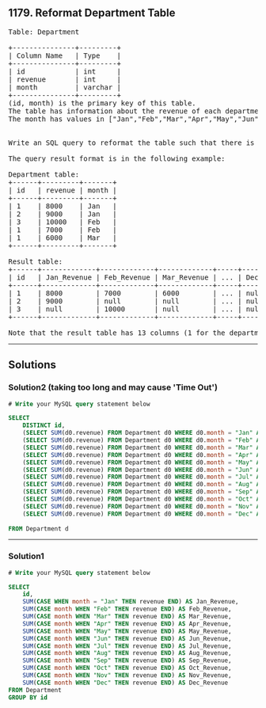 ## 1179. Reformat Department Table

<pre>
Table: Department

+---------------+---------+
| Column Name   | Type    |
+---------------+---------+
| id            | int     |
| revenue       | int     |
| month         | varchar |
+---------------+---------+
(id, month) is the primary key of this table.
The table has information about the revenue of each department per month.
The month has values in ["Jan","Feb","Mar","Apr","May","Jun","Jul","Aug","Sep","Oct","Nov","Dec"].
 

Write an SQL query to reformat the table such that there is a department id column and a revenue column for each month.

The query result format is in the following example:

Department table:
+------+---------+-------+
| id   | revenue | month |
+------+---------+-------+
| 1    | 8000    | Jan   |
| 2    | 9000    | Jan   |
| 3    | 10000   | Feb   |
| 1    | 7000    | Feb   |
| 1    | 6000    | Mar   |
+------+---------+-------+

Result table:
+------+-------------+-------------+-------------+-----+-------------+
| id   | Jan_Revenue | Feb_Revenue | Mar_Revenue | ... | Dec_Revenue |
+------+-------------+-------------+-------------+-----+-------------+
| 1    | 8000        | 7000        | 6000        | ... | null        |
| 2    | 9000        | null        | null        | ... | null        |
| 3    | null        | 10000       | null        | ... | null        |
+------+-------------+-------------+-------------+-----+-------------+

Note that the result table has 13 columns (1 for the department id + 12 for the months).
</pre>

---------------------------------------------------------------------

## Solutions
### Solution2 (taking too long and may cause 'Time Out')

```sql
# Write your MySQL query statement below

SELECT
    DISTINCT id,
    (SELECT SUM(d0.revenue) FROM Department d0 WHERE d0.month = "Jan" AND d0.id = d.id) AS 'Jan_Revenue',
    (SELECT SUM(d0.revenue) FROM Department d0 WHERE d0.month = "Feb" AND d0.id = d.id) AS 'Feb_Revenue',
    (SELECT SUM(d0.revenue) FROM Department d0 WHERE d0.month = "Mar" AND d0.id = d.id) AS 'Mar_Revenue',
    (SELECT SUM(d0.revenue) FROM Department d0 WHERE d0.month = "Apr" AND d0.id = d.id) AS 'Apr_Revenue',
    (SELECT SUM(d0.revenue) FROM Department d0 WHERE d0.month = "May" AND d0.id = d.id) AS 'May_Revenue',
    (SELECT SUM(d0.revenue) FROM Department d0 WHERE d0.month = "Jun" AND d0.id = d.id) AS 'Jun_Revenue',
    (SELECT SUM(d0.revenue) FROM Department d0 WHERE d0.month = "Jul" AND d0.id = d.id) AS 'Jul_Revenue',
    (SELECT SUM(d0.revenue) FROM Department d0 WHERE d0.month = "Aug" AND d0.id = d.id) AS 'Aug_Revenue',
    (SELECT SUM(d0.revenue) FROM Department d0 WHERE d0.month = "Sep" AND d0.id = d.id) AS 'Sep_Revenue',
    (SELECT SUM(d0.revenue) FROM Department d0 WHERE d0.month = "Oct" AND d0.id = d.id) AS 'Oct_Revenue',    
    (SELECT SUM(d0.revenue) FROM Department d0 WHERE d0.month = "Nov" AND d0.id = d.id) AS 'Nov_Revenue',
    (SELECT SUM(d0.revenue) FROM Department d0 WHERE d0.month = "Dec" AND d0.id = d.id) AS 'Dec_Revenue'
                        
FROM Department d

```

---------------------------------------------------------------------
### Solution1 
```sql
# Write your MySQL query statement below

SELECT
    id,
    SUM(CASE WHEN month = "Jan" THEN revenue END) AS Jan_Revenue,
    SUM(CASE month WHEN "Feb" THEN revenue END) AS Feb_Revenue,
    SUM(CASE month WHEN "Mar" THEN revenue END) AS Mar_Revenue,
    SUM(CASE month WHEN "Apr" THEN revenue END) AS Apr_Revenue,
    SUM(CASE month WHEN "May" THEN revenue END) AS May_Revenue,
    SUM(CASE month WHEN "Jun" THEN revenue END) AS Jun_Revenue,
    SUM(CASE month WHEN "Jul" THEN revenue END) AS Jul_Revenue,
    SUM(CASE month WHEN "Aug" THEN revenue END) AS Aug_Revenue,
    SUM(CASE month WHEN "Sep" THEN revenue END) AS Sep_Revenue,
    SUM(CASE month WHEN "Oct" THEN revenue END) AS Oct_Revenue,
    SUM(CASE month WHEN "Nov" THEN revenue END) AS Nov_Revenue,
    SUM(CASE month WHEN "Dec" THEN revenue END) AS Dec_Revenue
FROM Department
GROUP BY id
```



